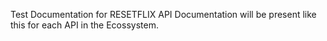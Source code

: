 Test Documentation for RESETFLIX API
Documentation will be present like this for each API in the Ecossystem.
